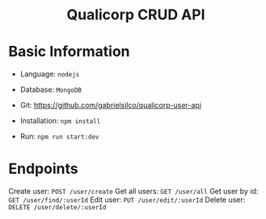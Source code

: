 <h1 align="center">Qualicorp CRUD API</h2>

# Basic Information
+ Language: `nodejs`
+ Database: `MongoDB`
+ Git: https://github.com/gabrielsilco/qualicorp-user-api

+ Installation: `npm install`
+ Run: `npm run start:dev`
# Endpoints
Create user: `POST /user/create`
Get all users: `GET /user/all`
Get user by id: `GET /user/find/:userId`
Edit user: `PUT /user/edit/:userId`
Delete user: `DELETE /user/delete/:userId`